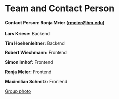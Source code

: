 # Team and Contact Person

#### Contact Person: Ronja Meier (rmeier@hm.edu)

**Lars Kriese:** Backend

**Tim Hoehenleitner:** Backend

**Robert Wiechmann:** Frontend

**Simon Imhof:** Frontend

**Ronja Meier:** Frontend

**Maximilian Schmitz:** Frontend

[Group photo](../images/group_photo_team_b.jpeg)